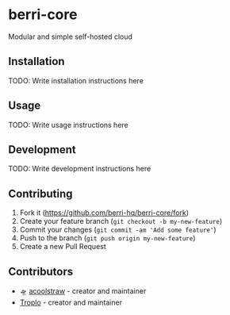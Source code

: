 # berri-core

Modular and simple self-hosted cloud

## Installation

TODO: Write installation instructions here

## Usage

TODO: Write usage instructions here

## Development

TODO: Write development instructions here

## Contributing

1. Fork it (<https://github.com/berri-hq/berri-core/fork>)
2. Create your feature branch (`git checkout -b my-new-feature`)
3. Commit your changes (`git commit -am 'Add some feature'`)
4. Push to the branch (`git push origin my-new-feature`)
5. Create a new Pull Request

## Contributors

- 🛸 [acoolstraw](https://github.com/acoolstraw) - creator and maintainer
-  [Troplo](https://github.com/Troplo) - creator and maintainer
